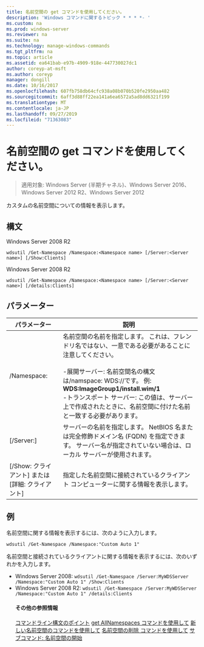 ```yaml
---
title: 名前空間の get コマンドを使用してください。
description: 'Windows コマンドに関するトピック * * * *- '
ms.custom: na
ms.prod: windows-server
ms.reviewer: na
ms.suite: na
ms.technology: manage-windows-commands
ms.tgt_pltfrm: na
ms.topic: article
ms.assetid: ea641bab-e97b-4909-918e-447730027dc1
author: coreyp-at-msft
ms.author: coreyp
manager: dongill
ms.date: 10/16/2017
ms.openlocfilehash: 607fb758db64cfc938a08b070b520fe2950aa482
ms.sourcegitcommit: 6aff3d88ff22ea141a6ea6572a5ad8dd6321f199
ms.translationtype: MT
ms.contentlocale: ja-JP
ms.lasthandoff: 09/27/2019
ms.locfileid: "71363083"
---
```

# <a name="using-the-get-namespace-command"></a>名前空間の get コマンドを使用してください。

>適用対象: Windows Server (半期チャネル)、Windows Server 2016、Windows Server 2012 R2、Windows Server 2012

カスタムの名前空間についての情報を表示します。
## <a name="syntax"></a>構文
Windows Server 2008 R2
```
wdsutil /Get-Namespace /Namespace:<Namespace name> [/Server:<Server name>] [/Show:Clients]
```
Windows Server 2008 R2
```
wdsutil /Get-Namespace /Namespace:<Namespace name> [/Server:<Server name>] [/details:Clients]
```
## <a name="parameters"></a>パラメーター

|               パラメーター               |                                                                                                                                                                                         説明                                                                                                                                                                                          |
|---------------------------------------|----------------------------------------------------------------------------------------------------------------------------------------------------------------------------------------------------------------------------------------------------------------------------------------------------------------------------------------------------------------------------------------------|
|      /Namespace:<Namespace name>      | 名前空間の名前を指定します。 これは、フレンドリ名ではない、一意である必要があることに注意してください。<br /><br />-展開サーバー: 名前空間名の構文は/namspace: WDS:<ImageGroup>/<ImageName>/<Index>です。 例: **WDS:ImageGroup1/install.wim/1**<br />-トランスポート サーバー: この値は、サーバー上で作成されたときに、名前空間に付けた名前と一致する必要があります。 |
|        [/Server:<Server name>]        |                                                                                                             サーバーの名前を指定します。 NetBIOS 名または完全修飾ドメイン名 (FQDN) を指定できます。 サーバー名が指定されていない場合は、ローカル サーバーが使用されます。                                                                                                              |
| [/Show: クライアント] または [詳細: クライアント] |                                                                                                                                                  指定した名前空間に接続されているクライアント コンピューターに関する情報を表示します。                                                                                                                                                  |

## <a name="BKMK_examples"></a>例
名前空間に関する情報を表示するには、次のように入力します。
```
wdsutil /Get-Namespace /Namespace:"Custom Auto 1"
```
名前空間と接続されているクライアントに関する情報を表示するには、次のいずれかを入力します。
- Windows Server 2008: `wdsutil /Get-Namespace /Server:MyWDSServer /Namespace:"Custom Auto 1" /Show:Clients`
- Windows Server 2008 R2: `wdsutil /Get-Namespace /Server:MyWDSServer /Namespace:"Custom Auto 1" /details:Clients`
  #### <a name="additional-references"></a>その他の参照情報
  [コマンドライン構文のポイント](command-line-syntax-key.md)
  [get AllNamespaces コマンドを使用して](using-the-get-allnamespaces-command.md)
  [新しい名前空間のコマンドを使用して](using-the-new-namespace-command.md)
  [名前空間の削除 コマンドを使用して](using-the-remove-namespace-command.md)
  [サブコマンド: 名前空間の開始](subcommand-start-namespace.md)
